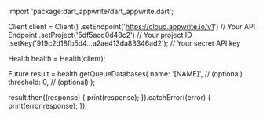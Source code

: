 import 'package:dart_appwrite/dart_appwrite.dart';

Client client = Client()
  .setEndpoint('https://cloud.appwrite.io/v1') // Your API Endpoint
  .setProject('5df5acd0d48c2') // Your project ID
  .setKey('919c2d18fb5d4...a2ae413da83346ad2'); // Your secret API key

Health health = Health(client);

Future result = health.getQueueDatabases(
  name: '[NAME]', // (optional)
  threshold: 0, // (optional)
);

result.then((response) {
  print(response);
}).catchError((error) {
  print(error.response);
});
